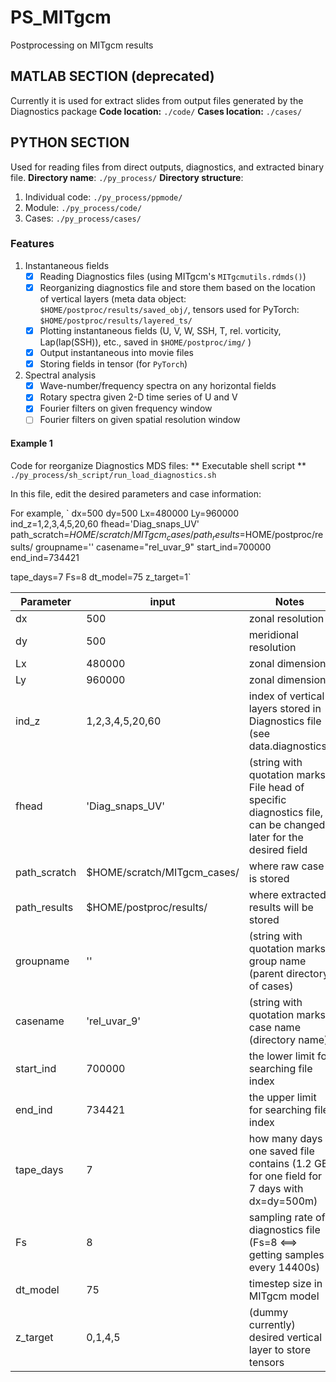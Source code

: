 # PS_MITgcm
Postprocessing on MITgcm results

## MATLAB SECTION (deprecated) 
Currently it is used for extract slides from output files generated by the Diagnostics package
**Code location:**
`./code/`
**Cases location:**
`./cases/`

## PYTHON SECTION
Used for reading files from direct outputs, diagnostics, and extracted binary file.
**Directory name**: `./py_process/`
**Directory structure**:
1. Individual code:  `./py_process/ppmode/` 
2. Module: `./py_process/code/`
3. Cases: `./py_process/cases/`



### Features
1. Instantaneous fields 
   - [x] Reading Diagnostics files (using MITgcm's `MITgcmutils.rdmds()`)
   - [x] Reorganizing diagnostics file and store them based on the location of vertical layers (meta data object: `$HOME/postproc/results/saved_obj/`, tensors used for PyTorch: `$HOME/postproc/results/layered_ts/` 
   - [x] Plotting instantaneous fields (U, V, W, SSH, T, rel. vorticity, Lap(lap(SSH)), etc., saved in `$HOME/postproc/img/` )
   - [x] Output instantaneous into movie files 
   - [x] Storing fields in tensor (for `PyTorch`)

2. Spectral analysis
   - [x] Wave-number/frequency spectra on any horizontal fields
   - [x] Rotary spectra given 2-D time series of U and V
   - [x] Fourier filters on given frequency window
   - [ ] Fourier filters on given spatial resolution window

#### Example 1 

Code for reorganize Diagnostics MDS files:
** Executable shell script **
`./py_process/sh_script/run_load_diagnostics.sh`

In this file, edit the desired parameters and case information:

For example,
`
dx=500
dy=500
Lx=480000
Ly=960000
ind_z=1,2,3,4,5,20,60
fhead='Diag_snaps_UV'
path_scratch=$HOME/scratch/MITgcm_cases/
path_results=$HOME/postproc/results/
groupname=''
casename="rel_uvar_9"
start_ind=700000
end_ind=734421

tape_days=7
Fs=8
dt_model=75
z_target=1`

| Parameter  | input | Notes |
| ------------- | ------------- | ------------- |
| dx  | 500  | zonal resolution |
| dy  | 500  | meridional resolution |
| Lx  | 480000  | zonal dimension |
| Ly  | 960000  | zonal dimension |
| ind_z  | 1,2,3,4,5,20,60  | index of vertical layers stored in Diagnostics file (see data.diagnostics) |
| fhead  | 'Diag_snaps_UV'  | (string with quotation marks) File head of specific diagnostics file, can be changed later for the desired field |
| path_scratch  | $HOME/scratch/MITgcm_cases/  | where raw case is stored |
| path_results  | $HOME/postproc/results/  | where extracted results will be stored |
| groupname  | ''  | (string with quotation marks) group name (parent directory of cases) |
| casename  | 'rel_uvar_9'  | (string with quotation marks) case name (directory name) |
| start_ind  | 700000  | the lower limit for searching file index |
| end_ind  | 734421  | the upper limit for searching file index |
| tape_days  | 7  | how many days one saved file contains (1.2 GB for one field for 7 days with dx=dy=500m) |
| Fs  | 8  | sampling rate of diagnostics file (Fs=8 <==> getting samples every 14400s)|
| dt_model  | 75  | timestep size in MITgcm model |
| z_target  | 0,1,4,5  | (dummy currently) desired vertical layer to store tensors |



